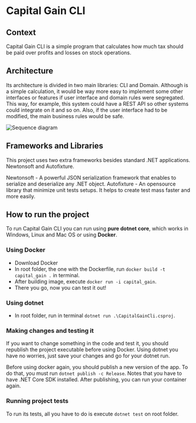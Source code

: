 # Capital Gain CLI

## Context
Capital Gain CLI is a simple program that calculates how much tax should be paid over profits and losses on stock operations.

## Architecture
Its architecture is divided in two main libraries: CLI and Domain. Although is a simple calculation, it would be way more easy to implement some other interfaces or features if user interface and domain rules were segregated. This way, for example, this system could have a REST API so other systems could integrate on it and so on. Also, if the user interface had to be modified, the main business rules would be safe.

![Sequence diagram](https://mermaid.ink/img/pako:eNqdksFOwzAMhl8lynl7gRx2GUgMIZjouPViJV6JlCbDSbqhae-OS1qo0LoDOViV8_ur89tnqYNBqWTEj4xe452FhqCtveCzftosVyuOSryiRtthFDkiCesPOU01b5zd9MkH8MYhKbGl0FnDBQTHqf6v8mrxjsBHB2kof6xenguDYwrChBasFw58k6HBWfAOTmtwOjPJBl8hdVZj_xZ-a0xC_94VxFX9PGfMcZeswHgbcsOiBKdpM4IwZvdfv75ri0-jd7OkYbQpk4_F5emvJ-PfEgN_4Izu16CoShyPXMgWicdjeKnO_V0t0zu2WEvFnwb30PNl7S8szQfDTd8bmwJJtQcXcSEhp1B9ei1VooyjaFjMQXX5AkbP8w4)

## Frameworks and Libraries

This project uses two extra frameworks besides standard .NET applications. Newtonsoft and Autofixture.

Newtonsoft - A powerful JSON serialization framework that enables to serialize and deserialize any .NET object.
Autofixture - An opensource library that minimize unit tests setups. It helps to create test mass faster and more easily.

## How to run the project

To run Capital Gain CLI you can run using **pure dotnet core**, which works in Windows, Linux and Mac OS or using **Docker**.

### Using Docker
- Download Docker
- In root folder, the one with the Dockerfile, run `docker build -t capital_gain .` in terminal.
- After building image, execute `docker run -i capital_gain`.
- There you go, now you can test it out!

### Using dotnet
- In root folder, run in terminal `dotnet run .\CapitalGainCli.csproj`.

### Making changes and testing it
If you want to change something in the code and test it, you should republish the project executable before using Docker. Using dotnet you have no worries, just save your changes and go for your dotnet run.

Before using docker again, you should publish a new version of the app. To do that, you must run `dotnet publish -c Release`. Notes that you have to have .NET Core SDK installed. After publishing, you can run your container again.

### Running project tests
To run its tests, all you have to do is execute `dotnet test` on root folder.
